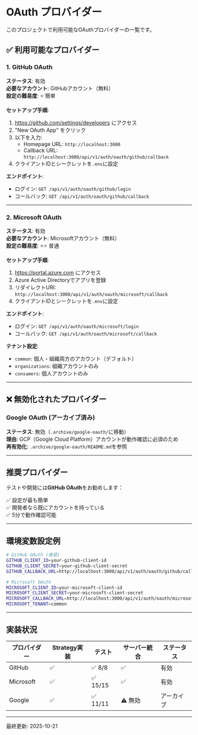 # OAuth プロバイダー

このプロジェクトで利用可能なOAuthプロバイダーの一覧です。

## ✅ 利用可能なプロバイダー

### 1. GitHub OAuth

**ステータス**: 有効  
**必要なアカウント**: GitHubアカウント（無料）  
**設定の難易度**: ⭐ 簡単  

**セットアップ手順**:
1. https://github.com/settings/developers にアクセス
2. "New OAuth App" をクリック
3. 以下を入力:
   - Homepage URL: `http://localhost:3000`
   - Callback URL: `http://localhost:3000/api/v1/auth/oauth/github/callback`
4. クライアントIDとシークレットを`.env`に設定

**エンドポイント**:
- ログイン: `GET /api/v1/auth/oauth/github/login`
- コールバック: `GET /api/v1/auth/oauth/github/callback`

---

### 2. Microsoft OAuth

**ステータス**: 有効  
**必要なアカウント**: Microsoftアカウント（無料）  
**設定の難易度**: ⭐⭐ 普通  

**セットアップ手順**:
1. https://portal.azure.com にアクセス
2. Azure Active Directoryでアプリを登録
3. リダイレクトURI: `http://localhost:3000/api/v1/auth/oauth/microsoft/callback`
4. クライアントIDとシークレットを`.env`に設定

**エンドポイント**:
- ログイン: `GET /api/v1/auth/oauth/microsoft/login`
- コールバック: `GET /api/v1/auth/oauth/microsoft/callback`

**テナント設定**:
- `common`: 個人・組織両方のアカウント（デフォルト）
- `organizations`: 組織アカウントのみ
- `consumers`: 個人アカウントのみ

---

## ❌ 無効化されたプロバイダー

### Google OAuth (アーカイブ済み)

**ステータス**: 無効（`.archive/google-oauth/`に移動）  
**理由**: GCP（Google Cloud Platform）アカウントが動作確認に必須のため  
**再有効化**: `.archive/google-oauth/README.md`を参照  

---

## 推奨プロバイダー

テストや開発には**GitHub OAuth**をお勧めします：

✅ 設定が最も簡単  
✅ 開発者なら既にアカウントを持っている  
✅ 5分で動作確認可能  

---

## 環境変数設定例

```bash
# GitHub OAuth (推奨)
GITHUB_CLIENT_ID=your-github-client-id
GITHUB_CLIENT_SECRET=your-github-client-secret
GITHUB_CALLBACK_URL=http://localhost:3000/api/v1/auth/oauth/github/callback

# Microsoft OAuth
MICROSOFT_CLIENT_ID=your-microsoft-client-id
MICROSOFT_CLIENT_SECRET=your-microsoft-client-secret
MICROSOFT_CALLBACK_URL=http://localhost:3000/api/v1/auth/oauth/microsoft/callback
MICROSOFT_TENANT=common
```

---

## 実装状況

| プロバイダー | Strategy実装 | テスト | サーバー統合 | ステータス |
|------------|------------|--------|------------|-----------|
| GitHub     | ✅         | ✅ 8/8  | ✅         | 有効      |
| Microsoft  | ✅         | ✅ 15/15| ✅         | 有効      |
| Google     | ✅         | ✅ 11/11| ⚠️ 無効   | アーカイブ |

---

最終更新: 2025-10-21

